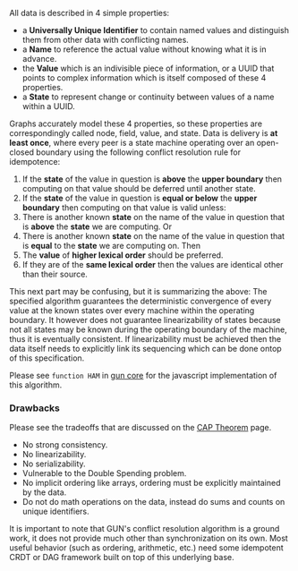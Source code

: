 All data is described in 4 simple properties:
 - a **Universally Unique Identifier** to contain named values and distinguish them from other data with conflicting names.
 - a **Name** to reference the actual value without knowing what it is in advance.
 - the **Value** which is an indivisible piece of information, or a UUID that points to complex information which is itself composed of these 4 properties.
 - a **State** to represent change or continuity between values of a name within a UUID.

Graphs accurately model these 4 properties, so these properties are correspondingly called node, field, value, and state. Data is delivery is **at least once**, where every peer is a state machine operating over an open-closed boundary using the following conflict resolution rule for idempotence:

  1. If the **state** of the value in question is **above** the **upper boundary** then computing on that value should be deferred until another state.
  2. If the **state** of the value in question is **equal or below** the **upper boundary** then computing on that value is valid unless:
  3. There is another known **state** on the name of the value in question that is **above** the **state** we are computing. Or
  4. There is another known **state** on the name of the value in question that is **equal** to the **state** we are computing on. Then
  5. The **value** of **higher lexical order** should be preferred.
  6. If they are of the **same lexical order** then the values are identical other than their source.

This next part may be confusing, but it is summarizing the above: The specified algorithm guarantees the deterministic convergence of every value at the known states over every machine within the operating boundary. It however does not guarantee linearizability of states because not all states may be known during the operating boundary of the machine, thus it is eventually consistent. If linearizability must be achieved then the data itself needs to explicitly link its sequencing which can be done ontop of this specification.

Please see `function HAM` in [gun core](../../blob/master/gun.js) for the javascript implementation of this algorithm.

### Drawbacks

Please see the tradeoffs that are discussed on the [CAP Theorem](../CAP-Theorem) page.

 - No strong consistency.
 - No linearizability.
 - No serializability.
 - Vulnerable to the Double Spending problem.
 - No implicit ordering like arrays, ordering must be explicitly maintained by the data.
 - Do not do math operations on the data, instead do sums and counts on unique identifiers.

It is important to note that GUN's conflict resolution algorithm is a ground work, it does not provide much other than synchronization on its own. Most useful behavior (such as ordering, arithmetic, etc.) need some idempotent CRDT or DAG framework built on top of this underlying base.